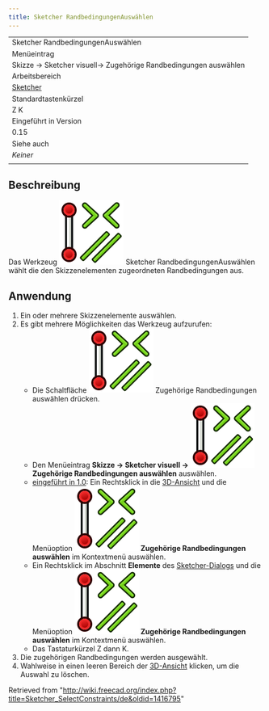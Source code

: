 ```yaml
---
title: Sketcher RandbedingungenAuswählen
---
```


|                                                                 |
| --------------------------------------------------------------- |
| Sketcher RandbedingungenAuswählen                               |
| Menüeintrag                                                     |
| Skizze → Sketcher visuell→ Zugehörige Randbedingungen auswählen |
| Arbeitsbereich                                                  |
| [Sketcher](/Sketcher_Workbench/de "Sketcher Workbench/de")      |
| Standardtastenkürzel                                            |
| Z K                                                             |
| Eingeführt in Version                                           |
| 0.15                                                            |
| Siehe auch                                                      |
| _Keiner_                                                        |
|                                                                 |

## Beschreibung

Das Werkzeug ![](/src/assets/images/Sketcher_SelectConstraints.svg) Sketcher RandbedingungenAuswählen wählt die den Skizzenelementen zugeordneten Randbedingungen aus.

## Anwendung

1. Ein oder mehrere Skizzenelemente auswählen.
2. Es gibt mehrere Möglichkeiten das Werkzeug aufzurufen:
   - Die Schaltfläche ![](/src/assets/images/Sketcher_SelectConstraints.svg) Zugehörige Randbedingungen auswählen drücken.
   - Den Menüeintrag **Skizze → Sketcher visuell → ![](/src/assets/images/Sketcher_SelectConstraints.svg) Zugehörige Randbedingungen auswählen** auswählen.
   - [eingeführt in 1.0](/Release_notes_1.0/de "Release notes 1.0/de"): Ein Rechtsklick in die [3D-Ansicht](/3D_view/de "3D view/de") und die Menüoption **![](/src/assets/images/Sketcher_SelectConstraints.svg) Zugehörige Randbedingungen auswählen** im Kontextmenü auswählen.
   - Ein Rechtsklick im Abschnitt **Elemente** des [Sketcher-Dialogs](/Sketcher_Dialog/de "Sketcher Dialog/de") und die Menüoption **![](/src/assets/images/Sketcher_SelectConstraints.svg) Zugehörige Randbedingungen auswählen** im Kontextmenü auswählen.
   - Das Tastaturkürzel Z dann K.
3. Die zugehörigen Randbedingungen werden ausgewählt.
4. Wahlweise in einen leeren Bereich der [3D-Ansicht](/3D_view/de "3D view/de") klicken, um die Auswahl zu löschen.

Retrieved from "<http://wiki.freecad.org/index.php?title=Sketcher_SelectConstraints/de&oldid=1416795>"
